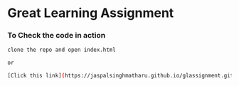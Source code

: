 # Great Learning Assignment

### To Check the code in action

```sh
clone the repo and open index.html

or

[Click this link](https://jaspalsinghmatharu.github.io/glassignment.github.io/index.html)

```
